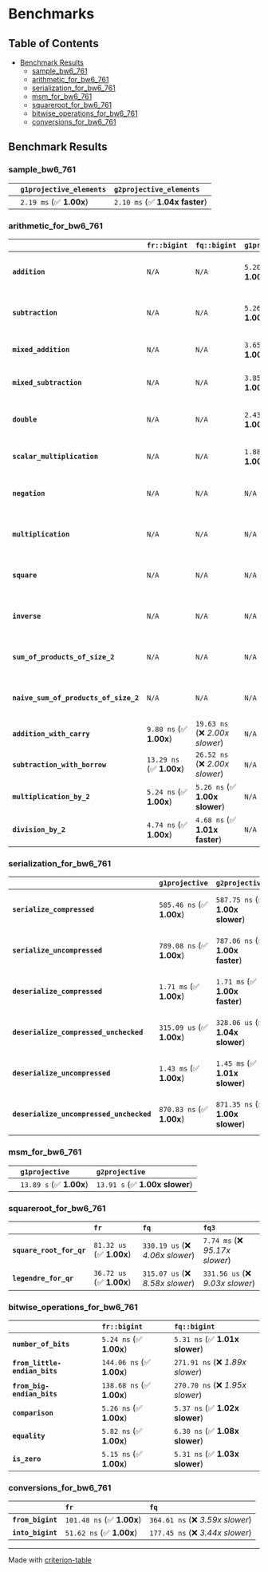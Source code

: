 # Benchmarks

## Table of Contents

- [Benchmark Results](#benchmark-results)
    - [sample_bw6_761](#sample_bw6_761)
    - [arithmetic_for_bw6_761](#arithmetic_for_bw6_761)
    - [serialization_for_bw6_761](#serialization_for_bw6_761)
    - [msm_for_bw6_761](#msm_for_bw6_761)
    - [squareroot_for_bw6_761](#squareroot_for_bw6_761)
    - [bitwise_operations_for_bw6_761](#bitwise_operations_for_bw6_761)
    - [conversions_for_bw6_761](#conversions_for_bw6_761)

## Benchmark Results

### sample_bw6_761

|        | `g1projective_elements`          | `g2projective_elements`           |
|:-------|:---------------------------------|:--------------------------------- |
|        | `2.19 ms` (✅ **1.00x**)          | `2.10 ms` (✅ **1.04x faster**)    |

### arithmetic_for_bw6_761

|                                       | `fr::bigint`             | `fq::bigint`                    | `g1projective`          | `g2projective`                 | `fq3`                             | `fq6`                             | `fq`                              | `fr`                               |
|:--------------------------------------|:-------------------------|:--------------------------------|:------------------------|:-------------------------------|:----------------------------------|:----------------------------------|:----------------------------------|:---------------------------------- |
| **`addition`**                        | `N/A`                    | `N/A`                           | `5.20 us` (✅ **1.00x**) | `5.37 us` (✅ **1.03x slower**) | `116.15 ns` (🚀 **44.73x faster**) | `246.51 ns` (🚀 **21.08x faster**) | `37.50 ns` (🚀 **138.53x faster**) | `24.47 ns` (🚀 **212.35x faster**)  |
| **`subtraction`**                     | `N/A`                    | `N/A`                           | `5.26 us` (✅ **1.00x**) | `5.27 us` (✅ **1.00x slower**) | `110.23 ns` (🚀 **47.72x faster**) | `212.24 ns` (🚀 **24.78x faster**) | `35.38 ns` (🚀 **148.68x faster**) | `19.50 ns` (🚀 **269.72x faster**)  |
| **`mixed_addition`**                  | `N/A`                    | `N/A`                           | `3.65 us` (✅ **1.00x**) | `3.77 us` (✅ **1.03x slower**) | `N/A`                             | `N/A`                             | `N/A`                             | `N/A`                              |
| **`mixed_subtraction`**               | `N/A`                    | `N/A`                           | `3.85 us` (✅ **1.00x**) | `3.70 us` (✅ **1.04x faster**) | `N/A`                             | `N/A`                             | `N/A`                             | `N/A`                              |
| **`double`**                          | `N/A`                    | `N/A`                           | `2.43 us` (✅ **1.00x**) | `2.42 us` (✅ **1.00x faster**) | `88.81 ns` (🚀 **27.32x faster**)  | `180.71 ns` (🚀 **13.42x faster**) | `27.37 ns` (🚀 **88.63x faster**)  | `9.36 ns` (🚀 **259.31x faster**)   |
| **`scalar_multiplication`**           | `N/A`                    | `N/A`                           | `1.88 ms` (✅ **1.00x**) | `1.87 ms` (✅ **1.00x faster**) | `N/A`                             | `N/A`                             | `N/A`                             | `N/A`                              |
| **`negation`**                        | `N/A`                    | `N/A`                           | `N/A`                   | `N/A`                          | `91.61 ns` (❌ *4.22x slower*)     | `159.75 ns` (❌ *7.35x slower*)    | `30.74 ns` (❌ *1.41x slower*)     | `21.73 ns` (✅ **1.00x**)           |
| **`multiplication`**                  | `N/A`                    | `N/A`                           | `N/A`                   | `N/A`                          | `2.72 us` (❌ *31.32x slower*)     | `9.05 us` (❌ *104.01x slower*)    | `337.98 ns` (❌ *3.89x slower*)    | `86.96 ns` (✅ **1.00x**)           |
| **`square`**                          | `N/A`                    | `N/A`                           | `N/A`                   | `N/A`                          | `1.95 us` (❌ *26.50x slower*)     | `6.26 us` (❌ *84.90x slower*)     | `277.33 ns` (❌ *3.76x slower*)    | `73.76 ns` (✅ **1.00x**)           |
| **`inverse`**                         | `N/A`                    | `N/A`                           | `N/A`                   | `N/A`                          | `64.86 us` (❌ *3.91x slower*)     | `73.01 us` (❌ *4.41x slower*)     | `60.64 us` (❌ *3.66x slower*)     | `16.57 us` (✅ **1.00x**)           |
| **`sum_of_products_of_size_2`**       | `N/A`                    | `N/A`                           | `N/A`                   | `N/A`                          | `5.59 us` (❌ *42.00x slower*)     | `18.17 us` (❌ *136.47x slower*)   | `496.85 ns` (❌ *3.73x slower*)    | `133.13 ns` (✅ **1.00x**)          |
| **`naive_sum_of_products_of_size_2`** | `N/A`                    | `N/A`                           | `N/A`                   | `N/A`                          | `5.52 us` (❌ *28.24x slower*)     | `17.73 us` (❌ *90.64x slower*)    | `711.46 ns` (❌ *3.64x slower*)    | `195.59 ns` (✅ **1.00x**)          |
| **`addition_with_carry`**             | `9.80 ns` (✅ **1.00x**)  | `19.63 ns` (❌ *2.00x slower*)   | `N/A`                   | `N/A`                          | `N/A`                             | `N/A`                             | `N/A`                             | `N/A`                              |
| **`subtraction_with_borrow`**         | `13.29 ns` (✅ **1.00x**) | `26.52 ns` (❌ *2.00x slower*)   | `N/A`                   | `N/A`                          | `N/A`                             | `N/A`                             | `N/A`                             | `N/A`                              |
| **`multiplication_by_2`**             | `5.24 ns` (✅ **1.00x**)  | `5.26 ns` (✅ **1.00x slower**)  | `N/A`                   | `N/A`                          | `N/A`                             | `N/A`                             | `N/A`                             | `N/A`                              |
| **`division_by_2`**                   | `4.74 ns` (✅ **1.00x**)  | `4.68 ns` (✅ **1.01x faster**)  | `N/A`                   | `N/A`                          | `N/A`                             | `N/A`                             | `N/A`                             | `N/A`                              |

### serialization_for_bw6_761

|                                          | `g1projective`            | `g2projective`                   | `fr`                                 | `fq`                                | `fq3`                             | `fq6`                             |
|:-----------------------------------------|:--------------------------|:---------------------------------|:-------------------------------------|:------------------------------------|:----------------------------------|:--------------------------------- |
| **`serialize_compressed`**               | `585.46 ns` (✅ **1.00x**) | `587.75 ns` (✅ **1.00x slower**) | `62.91 ns` (🚀 **9.31x faster**)      | `196.72 ns` (🚀 **2.98x faster**)    | `578.67 ns` (✅ **1.01x faster**)  | `1.24 us` (❌ *2.12x slower*)      |
| **`serialize_uncompressed`**             | `789.08 ns` (✅ **1.00x**) | `787.06 ns` (✅ **1.00x faster**) | `65.08 ns` (🚀 **12.12x faster**)     | `195.78 ns` (🚀 **4.03x faster**)    | `578.67 ns` (✅ **1.36x faster**)  | `1.25 us` (❌ *1.58x slower*)      |
| **`deserialize_compressed`**             | `1.71 ms` (✅ **1.00x**)   | `1.71 ms` (✅ **1.00x faster**)   | `130.62 ns` (🚀 **13094.20x faster**) | `395.42 ns` (🚀 **4325.50x faster**) | `1.18 us` (🚀 **1446.71x faster**) | `2.38 us` (🚀 **718.41x faster**)  |
| **`deserialize_compressed_unchecked`**   | `315.09 us` (✅ **1.00x**) | `328.06 us` (✅ **1.04x slower**) | `130.97 ns` (🚀 **2405.92x faster**)  | `379.67 ns` (🚀 **829.90x faster**)  | `1.18 us` (🚀 **266.48x faster**)  | `2.38 us` (🚀 **132.35x faster**)  |
| **`deserialize_uncompressed`**           | `1.43 ms` (✅ **1.00x**)   | `1.45 ms` (✅ **1.01x slower**)   | `130.62 ns` (🚀 **10967.28x faster**) | `394.36 ns` (🚀 **3632.59x faster**) | `1.18 us` (🚀 **1209.49x faster**) | `2.39 us` (🚀 **598.70x faster**)  |
| **`deserialize_uncompressed_unchecked`** | `870.83 ns` (✅ **1.00x**) | `871.35 ns` (✅ **1.00x slower**) | `134.19 ns` (🚀 **6.49x faster**)     | `382.06 ns` (🚀 **2.28x faster**)    | `1.23 us` (❌ *1.41x slower*)      | `2.39 us` (❌ *2.75x slower*)      |

### msm_for_bw6_761

|        | `g1projective`          | `g2projective`                  |
|:-------|:------------------------|:------------------------------- |
|        | `13.89 s` (✅ **1.00x**) | `13.91 s` (✅ **1.00x slower**)  |

### squareroot_for_bw6_761

|                          | `fr`                     | `fq`                             | `fq3`                             |
|:-------------------------|:-------------------------|:---------------------------------|:--------------------------------- |
| **`square_root_for_qr`** | `81.32 us` (✅ **1.00x**) | `330.19 us` (❌ *4.06x slower*)   | `7.74 ms` (❌ *95.17x slower*)     |
| **`legendre_for_qr`**    | `36.72 us` (✅ **1.00x**) | `315.07 us` (❌ *8.58x slower*)   | `331.56 us` (❌ *9.03x slower*)    |

### bitwise_operations_for_bw6_761

|                               | `fr::bigint`              | `fq::bigint`                      |
|:------------------------------|:--------------------------|:--------------------------------- |
| **`number_of_bits`**          | `5.24 ns` (✅ **1.00x**)   | `5.31 ns` (✅ **1.01x slower**)    |
| **`from_little-endian_bits`** | `144.06 ns` (✅ **1.00x**) | `271.91 ns` (❌ *1.89x slower*)    |
| **`from_big-endian_bits`**    | `138.68 ns` (✅ **1.00x**) | `270.70 ns` (❌ *1.95x slower*)    |
| **`comparison`**              | `5.26 ns` (✅ **1.00x**)   | `5.37 ns` (✅ **1.02x slower**)    |
| **`equality`**                | `5.82 ns` (✅ **1.00x**)   | `6.30 ns` (✅ **1.08x slower**)    |
| **`is_zero`**                 | `5.15 ns` (✅ **1.00x**)   | `5.31 ns` (✅ **1.03x slower**)    |

### conversions_for_bw6_761

|                   | `fr`                      | `fq`                              |
|:------------------|:--------------------------|:--------------------------------- |
| **`from_bigint`** | `101.48 ns` (✅ **1.00x**) | `364.61 ns` (❌ *3.59x slower*)    |
| **`into_bigint`** | `51.62 ns` (✅ **1.00x**)  | `177.45 ns` (❌ *3.44x slower*)    |

---
Made with [criterion-table](https://github.com/nu11ptr/criterion-table)

